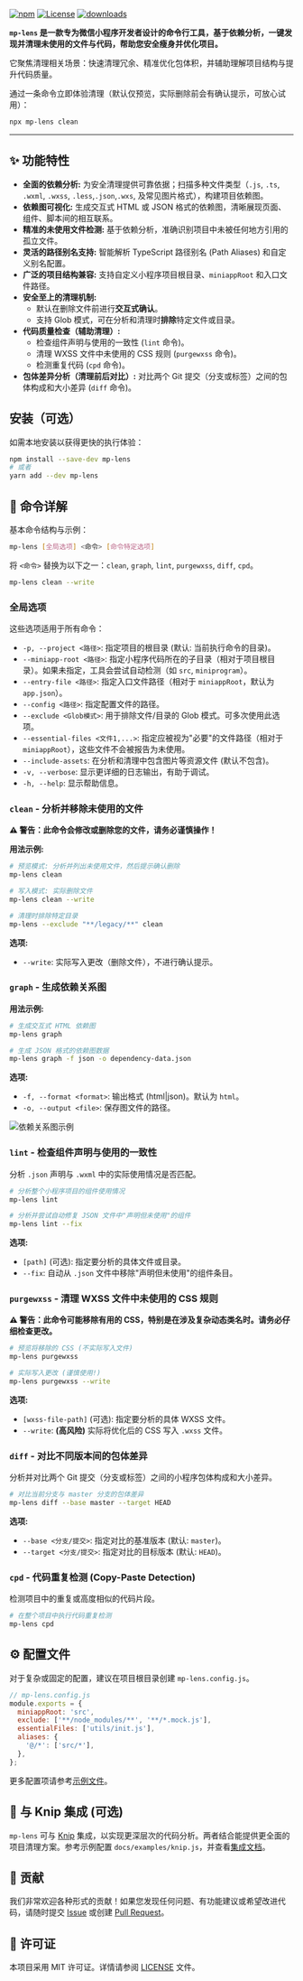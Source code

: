[![npm](https://img.shields.io/npm/v/mp-lens.svg?style=flat)](https://www.npmjs.org/package/mp-lens)
[![License](https://img.shields.io/npm/l/mp-lens.svg?style=flat)](https://github.com/chess99/mp-lens/blob/master/LICENSE)
[![downloads](https://img.shields.io/npm/dm/mp-lens.svg?style=flat)](https://www.npmjs.org/package/mp-lens)

**`mp-lens` 是一款专为微信小程序开发者设计的命令行工具，基于依赖分析，一键发现并清理未使用的文件与代码，帮助您安全瘦身并优化项目。**

它聚焦清理相关场景：快速清理冗余、精准优化包体积，并辅助理解项目结构与提升代码质量。

通过一条命令立即体验清理（默认仅预览，实际删除前会有确认提示，可放心试用）：

```bash
npx mp-lens clean
```

---

## ✨ 功能特性

- **全面的依赖分析:** 为安全清理提供可靠依据；扫描多种文件类型（`.js`, `.ts`, `.wxml`, `.wxss`, `.less`,`.json`,`.wxs`, 及常见图片格式），构建项目依赖图。
- **依赖图可视化:** 生成交互式 HTML 或 JSON 格式的依赖图，清晰展现页面、组件、脚本间的相互联系。
- **精准的未使用文件检测:** 基于依赖分析，准确识别项目中未被任何地方引用的孤立文件。
- **灵活的路径别名支持:** 智能解析 TypeScript 路径别名 (Path Aliases) 和自定义别名配置。
- **广泛的项目结构兼容:** 支持自定义小程序项目根目录、`miniappRoot` 和入口文件路径。
- **安全至上的清理机制:**
  - 默认在删除文件前进行**交互式确认**。
  - 支持 Glob 模式，可在分析和清理时**排除**特定文件或目录。
- **代码质量检查（辅助清理）:**
  - 检查组件声明与使用的一致性 (`lint` 命令)。
  - 清理 WXSS 文件中未使用的 CSS 规则 (`purgewxss` 命令)。
  - 检测重复代码 (`cpd` 命令)。
- **包体差异分析（清理前后对比）:** 对比两个 Git 提交（分支或标签）之间的包体构成和大小差异 (`diff` 命令)。

## 安装（可选）

如需本地安装以获得更快的执行体验：

```bash
npm install --save-dev mp-lens
# 或者
yarn add --dev mp-lens
```

## 📖 命令详解

基本命令结构与示例：

```bash
mp-lens [全局选项] <命令> [命令特定选项]
```

将 `<命令>` 替换为以下之一：`clean`, `graph`, `lint`, `purgewxss`, `diff`, `cpd`。

```bash
mp-lens clean --write
```

### 全局选项

这些选项适用于所有命令：

- `-p, --project <路径>`: 指定项目的根目录 (默认: 当前执行命令的目录)。
- `--miniapp-root <路径>`: 指定小程序代码所在的子目录（相对于项目根目录）。如果未指定，工具会尝试自动检测（如 `src`, `miniprogram`）。
- `--entry-file <路径>`: 指定入口文件路径（相对于 `miniappRoot`，默认为 `app.json`）。
- `--config <路径>`: 指定配置文件的路径。
- `--exclude <Glob模式>`: 用于排除文件/目录的 Glob 模式。可多次使用此选项。
- `--essential-files <文件1,...>`: 指定应被视为"必要"的文件路径（相对于 `miniappRoot`），这些文件不会被报告为未使用。
- `--include-assets`: 在分析和清理中包含图片等资源文件 (默认不包含)。
- `-v, --verbose`: 显示更详细的日志输出，有助于调试。
- `-h, --help`: 显示帮助信息。

### `clean` - 分析并移除未使用的文件

**⚠️ 警告：此命令会修改或删除您的文件，请务必谨慎操作！**

**用法示例:**

```bash
# 预览模式: 分析并列出未使用文件，然后提示确认删除
mp-lens clean

# 写入模式: 实际删除文件
mp-lens clean --write

# 清理时排除特定目录
mp-lens --exclude "**/legacy/**" clean
```

**选项:**

- `--write`: 实际写入更改（删除文件），不进行确认提示。

### `graph` - 生成依赖关系图

**用法示例:**

```bash
# 生成交互式 HTML 依赖图
mp-lens graph

# 生成 JSON 格式的依赖图数据
mp-lens graph -f json -o dependency-data.json
```

**选项:**

- `-f, --format <format>`: 输出格式 (html|json)。默认为 `html`。
- `-o, --output <file>`: 保存图文件的路径。

![依赖关系图示例](docs/images/dependency-graph-example.png)

### `lint` - 检查组件声明与使用的一致性

分析 `.json` 声明与 `.wxml` 中的实际使用情况是否匹配。

```bash
# 分析整个小程序项目的组件使用情况
mp-lens lint

# 分析并尝试自动修复 JSON 文件中"声明但未使用"的组件
mp-lens lint --fix
```

**选项:**

- `[path]` (可选): 指定要分析的具体文件或目录。
- `--fix`: 自动从 `.json` 文件中移除"声明但未使用"的组件条目。

### `purgewxss` - 清理 WXSS 文件中未使用的 CSS 规则

**⚠️ 警告：此命令可能移除有用的 CSS，特别是在涉及复杂动态类名时。请务必仔细检查更改。**

```bash
# 预览将移除的 CSS (不实际写入文件)
mp-lens purgewxss

# 实际写入更改 (谨慎使用!)
mp-lens purgewxss --write
```

**选项:**

- `[wxss-file-path]` (可选): 指定要分析的具体 WXSS 文件。
- `--write`: **(高风险)** 实际将优化后的 CSS 写入 `.wxss` 文件。

### `diff` - 对比不同版本间的包体差异

分析并对比两个 Git 提交（分支或标签）之间的小程序包体构成和大小差异。

```bash
# 对比当前分支与 master 分支的包体差异
mp-lens diff --base master --target HEAD
```

**选项:**

- `--base <分支/提交>`: 指定对比的基准版本 (默认: `master`)。
- `--target <分支/提交>`: 指定对比的目标版本 (默认: `HEAD`)。

### `cpd` - 代码重复检测 (Copy-Paste Detection)

检测项目中的重复或高度相似的代码片段。

```bash
# 在整个项目中执行代码重复检测
mp-lens cpd
```

## ⚙️ 配置文件

对于复杂或固定的配置，建议在项目根目录创建 `mp-lens.config.js`。

```javascript
// mp-lens.config.js
module.exports = {
  miniappRoot: 'src',
  exclude: ['**/node_modules/**', '**/*.mock.js'],
  essentialFiles: ['utils/init.js'],
  aliases: {
    '@/*': ['src/*'],
  },
};
```

更多配置项请参考[示例文件](docs/examples/mp-lens.config.js)。

## 🤝 与 Knip 集成 (可选)

`mp-lens` 可与 [Knip](https://knip.dev) 集成，以实现更深层次的代码分析。两者结合能提供更全面的项目清理方案。参考示例配置 `docs/examples/knip.js`，并查看[集成文档](docs/knip-integration.md)。

## 🤝 贡献

我们非常欢迎各种形式的贡献！如果您发现任何问题、有功能建议或希望改进代码，请随时提交 [Issue](https://github.com/chess99/mp-lens/issues) 或创建 [Pull Request](https://github.com/chess99/mp-lens/pulls)。

## 📄 许可证

本项目采用 MIT 许可证。详情请参阅 [LICENSE](LICENSE) 文件。

